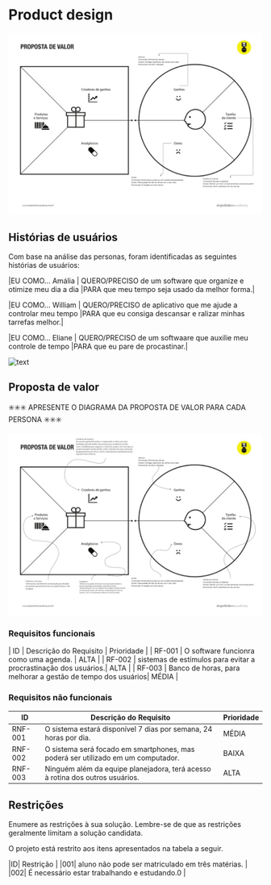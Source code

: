 # Product design

![text](<images/Mapa da Proposta de Valor (1).jpg>)


## Histórias de usuários

Com base na análise das personas, foram identificadas as seguintes histórias de usuários:

|EU COMO... Amália   | QUERO/PRECISO de um software que organize e otimize meu dia a dia |PARA que meu tempo seja usado da melhor forma.|

|EU COMO... William   | QUERO/PRECISO de aplicativo que me ajude a controlar meu tempo |PARA que eu consiga descansar e ralizar minhas tarrefas melhor.|

|EU COMO... Eliane   | QUERO/PRECISO de um softwaare que auxilie meu controle de tempo |PARA que eu pare de procastinar.|

![text](images/Personas%20e%20Histórias%20(2).jpg)


## Proposta de valor

✳️✳️✳️ APRESENTE O DIAGRAMA DA PROPOSTA DE VALOR PARA CADA PERSONA ✳️✳️✳️

![Mapa](<images/Mapa da Proposta de Valor (2)_page-0001.jpg>)


### Requisitos funcionais

| ID     | Descrição do Requisito                                   | Prioridade |
| RF-001 | O software funcionra como uma agenda.                    | ALTA |
| RF-002 | sistemas de estímulos para evitar a procrastinação dos usuários.| ALTA |
| RF-003 | Banco de horas, para melhorar a gestão de tempo dos usuários| MÉDIA |

### Requisitos não funcionais

| ID      | Descrição do Requisito                                                              | Prioridade |
| ------- | ------------------------------------------------------------------------------------- | ---------- |
| RNF-001 | O sistema estará disponível 7 dias por semana, 24 horas por dia. | MÉDIA |
| RNF-002 | O sistema será focado em smartphones, mas poderá ser utilizado em um computador.| BAIXA |
| RNF-003 | Ninguém além da equipe planejadora, terá acesso à rotina dos outros usuários.| ALTA |

## Restrições

Enumere as restrições à sua solução. Lembre-se de que as restrições geralmente limitam a solução candidata.

O projeto está restrito aos itens apresentados na tabela a seguir.

|ID| Restrição                                             |
|001|  aluno não pode ser matriculado em três matérias. |
|002| É necessário estar trabalhando e estudando.0 |